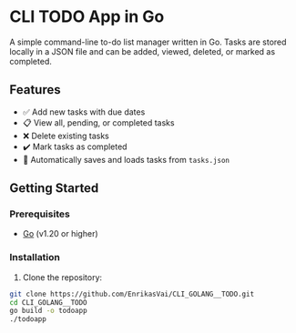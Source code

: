 # CLI TODO App in Go

A simple command-line to-do list manager written in Go. Tasks are stored locally in a JSON file and can be added, viewed, deleted, or marked as completed.

## Features

- ✅ Add new tasks with due dates
- 📋 View all, pending, or completed tasks
- ❌ Delete existing tasks
- ✔️ Mark tasks as completed
- 💾 Automatically saves and loads tasks from `tasks.json`

## Getting Started

### Prerequisites

- [Go](https://golang.org/doc/install) (v1.20 or higher)

### Installation

1. Clone the repository:

```bash
git clone https://github.com/EnrikasVai/CLI_GOLANG__TODO.git
cd CLI_GOLANG__TODO
go build -o todoapp
./todoapp


